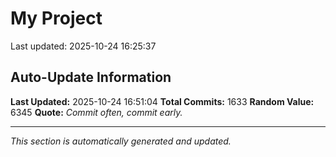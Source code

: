 # My Project


Last updated: 2025-10-24 16:25:37








































































































































































































































































































































































































































































































































































































































































































































































































































































































































































































































































































































































































































































































































































































































































































































































































































































































































































































































































































































































































































































































## Auto-Update Information

**Last Updated:** 2025-10-24 16:51:04
**Total Commits:** 1633
**Random Value:** 6345
**Quote:** _Commit often, commit early._

---
_This section is automatically generated and updated._
